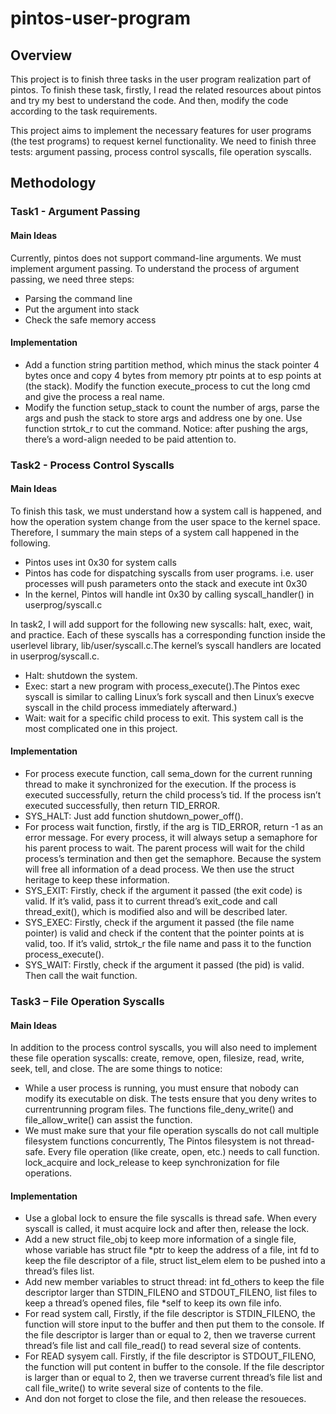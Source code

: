 # pintos-user-program
## Overview
This project is to finish three tasks in the user program realization part of pintos. To finish these task, firstly, I read the related resources about pintos and try my best to understand the code. And then, modify the code according to the task requirements.

This project aims to implement the necessary features for user programs (the test programs) to request kernel functionality. We need to finish three tests: argument passing, process control syscalls, file operation syscalls.

## Methodology
### Task1 - Argument Passing
#### Main Ideas
Currently, pintos does not support command-line arguments. We must implement argument passing. To understand the process of argument passing, we need three steps:
- Parsing the command line
- Put the argument into stack
- Check the safe memory access
#### Implementation
- Add a function string partition method, which minus the stack pointer 4 bytes once and copy 4 bytes from memory ptr points at to esp points at (the stack). Modify the function execute_process to cut the long cmd and give the process a real name.
- Modify the function setup_stack to count the number of args, parse the args and push the stack to store args and address one by one. Use function strtok_r to cut the command. Notice: after pushing the args, there’s a word-align needed to be paid attention to.

### Task2 - Process Control Syscalls
#### Main Ideas
To finish this task, we must understand how a system call is happened, and how the operation system change from the user space to the kernel space. Therefore, I summary the main steps of a system call happened in the following.
- Pintos uses int 0x30 for system calls
- Pintos has code for dispatching syscalls from user programs. i.e. user processes will push parameters onto the stack and execute int 0x30
- In the kernel, Pintos will handle int 0x30 by calling syscall_handler() in userprog/syscall.c

In task2, I will add support for the following new syscalls: halt, exec, wait, and practice. Each of these syscalls has a corresponding function inside the userlevel library, lib/user/syscall.c.The kernel’s syscall handlers are located in userprog/syscall.c.

- Halt: shutdown the system.
- Exec: start a new program with process_execute().The Pintos exec syscall is similar to calling Linux’s fork syscall and then Linux’s execve syscall in the child process immediately afterward.)
- Wait: wait for a specific child process to exit. This system call is the most complicated one in this project.

#### Implementation

- For process execute function, call sema_down for the current running thread to make it synchronized for the execution. If the process is executed successfully, return the child process’s tid. If the process isn’t executed successfully, then return TID_ERROR. 
- SYS_HALT: Just add function shutdown_power_off().
- For process wait function, firstly, if the arg is TID_ERROR, return -1 as an error message. For every process, it will always setup a semaphore for his parent process to wait. The parent process will wait for the child process’s termination and then get the semaphore. Because the system will free all information of a dead process. We then use the struct heritage to keep these information.
- SYS_EXIT: Firstly, check if the argument it passed (the exit code) is valid. If it’s valid, pass it to current thread’s exit_code and call thread_exit(), which is modified also and will be described later.
- SYS_EXEC: Firstly, check if the argument it passed (the file name pointer) is valid and check if the content that the pointer points at is valid, too. If it’s valid, strtok_r the file name and pass it to the function process_execute().
- SYS_WAIT: Firstly, check if the argument it passed (the pid) is valid. Then call the wait function. 

### Task3 – File Operation Syscalls

#### Main Ideas
In addition to the process control syscalls, you will also need to implement these file operation syscalls: create, remove, open, filesize, read, write, seek, tell, and close. The are some things to notice:
- While a user process is running, you must ensure that nobody can modify its executable on disk. The tests ensure that you deny writes to currentrunning program files. The functions file_deny_write() and file_allow_write() can assist the function.
- We must make sure that your file operation syscalls do not call multiple filesystem functions concurrently, The Pintos filesystem is not thread-safe. Every file operation (like create, open, etc.) needs to call function. lock_acquire and lock_release to keep synchronization for file operations.

#### Implementation
- Use a global lock to ensure the file syscalls is thread safe. When every syscall is called, it must acquire lock and after then, release the lock.
- Add a new struct file_obj to keep more information of a single file, whose variable has struct file *ptr to keep the address of a file, int fd to keep the file descriptor of a file, struct list_elem elem to be pushed into a thread’s files list.
- Add new member variables to struct thread: int fd_others to keep the file descriptor larger than STDIN_FILENO and STDOUT_FILENO, list files to keep a thread’s opened files, file *self to keep its own file info.
- For read system call, Firstly, if the file descriptor is STDIN_FILENO, the function will store input to the buffer and then put them to the console. If the file descriptor is larger than or equal to 2, then we traverse current thread’s file list and call file_read() to read several size of contents.
- For READ sysyem call. Firstly, if the file descriptor is STDOUT_FILENO, the function will put content in buffer to the console. If the file descriptor is larger than or equal to 2, then we traverse current thread’s file list and call file_write() to write several size of contents to the file.
- And don not forget to close the file, and then release the resoueces.
